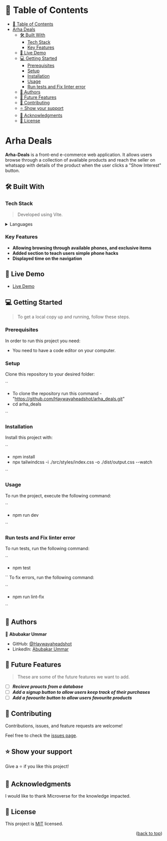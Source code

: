 <a name="readme-top"></a>

# 📗 Table of Contents

- [📗 Table of Contents](#-table-of-contents)
- [Arha Deals ](#arha-deals-)
  - [🛠 Built With ](#-built-with-)
    - [Tech Stack ](#tech-stack-)
    - [Key Features ](#key-features-)
  - [🚀 Live Demo ](#-live-demo-)
  - [💻 Getting Started ](#-getting-started-)
    - [Prerequisites](#prerequisites)
    - [Setup](#setup)
    - [Installation](#installation)
    - [Usage](#usage)
    - [Run tests and Fix linter error](#run-tests-and-fix-linter-error)
  - [👥 Authors ](#-authors-)
  - [🔭 Future Features ](#-future-features-)
  - [🤝 Contributing ](#-contributing-)
  - [⭐️ Show your support ](#️-show-your-support-)
  - [🙏 Acknowledgments ](#-acknowledgments-)
  - [📝 License ](#-license-)

<!-- PROJECT DESCRIPTION -->

# Arha Deals <a name="about-project"></a>

**Arha-Deals** is a front-end e-commerce web application. It allows users browse through a collection of available products and reach the seller on whatsapp with details of the product when the user clicks a "Show Interest" button.

## 🛠 Built With <a name="built-with"></a>

### Tech Stack <a name="tech-stack"></a>

> Developed using Vite.
<details>
  <summary>Languages</summary>
  <ul>
    <li><a href="https://www.typescriptlang.org/">Typescript</a></li>
    <li><a href="https://tailwindcss.com/">Tailwind CSS</a></li>
  </ul>
</details>

### Key Features <a name="key-features"></a>

- **Allowing browsing through available phones, and exclusive items**
- **Added section to teach users simple phone hacks**
- **Displayed time on the navigation**

## 🚀 Live Demo <a name="live-demo"></a>

- [Live Demo](https://arha-deals-git-development-haywayaheadshot.vercel.app/)

## 💻 Getting Started <a name="getting-started"></a>

> To get a local copy up and running, follow these steps.

### Prerequisites

In order to run this project you need:

- You need to have a code editor on your computer.

### Setup

Clone this repository to your desired folder:

``

- To clone the repository run this command - "https://github.com/Haywayaheadshot/arha_deals.git"
- cd arha_deals

``

### Installation

Install this project with:

``

- npm install
- npx tailwindcss -i ./src/styles/index.css -o ./dist/output.css --watch

``

### Usage

To run the project, execute the following command:

``

- npm run dev
  
``

### Run tests and Fix linter error

To run tests, run the following command:

``

- npm test

``
To fix errors, run the following command:

``

- npm run lint-fix

``

## 👥 Authors <a name="authors"></a>

👤 **Abubakar Ummar**

- GitHub: [@Haywayaheadshot](https://github.com/Haywayaheadshot)
- LinkedIn: [Abubakar Ummar](https://www.linkedin.com/in/abubakar-ummar/)

<!-- FUTURE FEATURES -->

## 🔭 Future Features <a name="future-features"></a>

> These are some of the future features we want to add.

- [ ] ***Recieve proucts from a database***
- [ ] ***Add a signup button to allow users keep track of their purchases***
- [ ] ***Add a favourite button to allow users favourite products***

## 🤝 Contributing <a name="contributing"></a>

Contributions, issues, and feature requests are welcome!

Feel free to check the [issues page](../../issues/).

## ⭐️ Show your support <a name="support"></a>

Give a ⭐️ if you like this project!

## 🙏 Acknowledgments <a name="acknowledgements"></a>

I would like to thank Microverse for the knowledge impacted.

## 📝 License <a name="license"></a>

This project is [MIT](./LICENSE) licensed.

<p align="right">(<a href="#readme-top">back to top</a>)</p>

